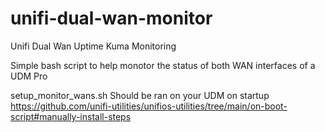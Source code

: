 # unifi-dual-wan-monitor
Unifi Dual Wan Uptime Kuma Monitoring

Simple bash script to help monotor the status of both WAN interfaces of a UDM Pro

setup_monitor_wans.sh Should be ran on your UDM on startup
https://github.com/unifi-utilities/unifios-utilities/tree/main/on-boot-script#manually-install-steps

